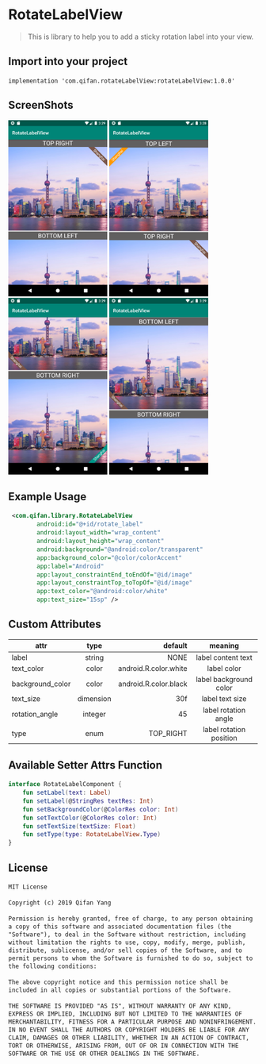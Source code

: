 # RotateLabelView
>This is library to help you to add a sticky rotation label into your view.

## Import into your project

```
implementation 'com.qifan.rotateLabelView:rotateLabelView:1.0.0'
```

## ScreenShots
 <img src="https://raw.githubusercontent.com/underwindfall/blogAssets/master/lib/RotationLabel/1.png" width="200px" />
 <img src="https://raw.githubusercontent.com/underwindfall/blogAssets/master/lib/RotationLabel/2.png" width="200px" />
 <img src="https://raw.githubusercontent.com/underwindfall/blogAssets/master/lib/RotationLabel/3.png" width="200px" />
 <img src="https://raw.githubusercontent.com/underwindfall/blogAssets/master/lib/RotationLabel/4.png" width="200px" />

## Example Usage
```xml
 <com.qifan.library.RotateLabelView
        android:id="@+id/rotate_label"
        android:layout_width="wrap_content"
        android:layout_height="wrap_content"
        android:background="@android:color/transparent"
        app:background_color="@color/colorAccent"
        app:label="Android"
        app:layout_constraintEnd_toEndOf="@id/image"
        app:layout_constraintTop_toTopOf="@id/image"
        app:text_color="@android:color/white"
        app:text_size="15sp" />
```

## Custom Attributes

| attr        | type          | default | meaning |
| ------------- |:-------------:| -----:|:-------------:|
| label    | string | NONE |  label content text|
| text_color     | color      |   android.R.color.white | label color|
| background_color| color      |    android.R.color.black |label background color|
| text_size| dimension      |    30f |label text size|
| rotation_angle| integer      |    45 |label rotation angle|
| type| enum      |    TOP_RIGHT |label rotation position|

## Available Setter Attrs Function
```kotlin
interface RotateLabelComponent {
    fun setLabel(text: Label)
    fun setLabel(@StringRes textRes: Int)
    fun setBackgroundColor(@ColorRes color: Int)
    fun setTextColor(@ColorRes color: Int)
    fun setTextSize(textSize: Float)
    fun setType(type: RotateLabelView.Type)
}
```

## License

```
MIT License

Copyright (c) 2019 Qifan Yang

Permission is hereby granted, free of charge, to any person obtaining a copy of this software and associated documentation files (the "Software"), to deal in the Software without restriction, including without limitation the rights to use, copy, modify, merge, publish, distribute, sublicense, and/or sell copies of the Software, and to permit persons to whom the Software is furnished to do so, subject to the following conditions:

The above copyright notice and this permission notice shall be included in all copies or substantial portions of the Software.

THE SOFTWARE IS PROVIDED "AS IS", WITHOUT WARRANTY OF ANY KIND, EXPRESS OR IMPLIED, INCLUDING BUT NOT LIMITED TO THE WARRANTIES OF MERCHANTABILITY, FITNESS FOR A PARTICULAR PURPOSE AND NONINFRINGEMENT. IN NO EVENT SHALL THE AUTHORS OR COPYRIGHT HOLDERS BE LIABLE FOR ANY CLAIM, DAMAGES OR OTHER LIABILITY, WHETHER IN AN ACTION OF CONTRACT, TORT OR OTHERWISE, ARISING FROM, OUT OF OR IN CONNECTION WITH THE SOFTWARE OR THE USE OR OTHER DEALINGS IN THE SOFTWARE.
```